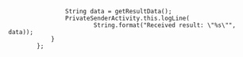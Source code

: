                     String data = getResultData();
                    PrivateSenderActivity.this.logLine(
                            String.format("Received result: \"%s\"", data));
                }
            };